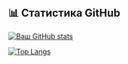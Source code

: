 ## 📊 Статистика GitHub
[![Ваш GitHub stats](https://github-readme-stats.vercel.app/api?username=DeLineOfficial&show_icons=true&theme=radical)](https://github.com/DeLineOfficial)

[![Top Langs](https://github-readme-stats.vercel.app/api/top-langs/?username=DeLineOfficial&layout=compact&theme=radical)](https://github.com/DeLineOfficial)
